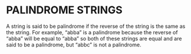 # PALINDROME STRINGS
A string is said to be palindrome if the reverse of the string is the same as the string. For example, “abba” is a palindrome because the reverse of “abba” will be equal to “abba” so both of these strings are equal and are said to be a palindrome, but “abbc” is not a palindrome.
